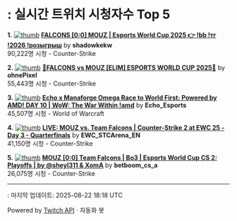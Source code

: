 # : 실시간 트위치 시청자수 Top 5

**1.** [![thumb](https://static-cdn.jtvnw.net/previews-ttv/live_user_shadowkekw-320x180.jpg)](https://twitch.tv/shadowkekw)
**[FALCONS [0:0] MOUZ | Esports World Cup 2025 👉 !bb !тг !2026 !розыгрыш](https://twitch.tv/shadowkekw)** by **shadowkekw**<br>90,222명 시청  - Counter-Strike

**2.** [![thumb](https://static-cdn.jtvnw.net/previews-ttv/live_user_ohnepixel-320x180.jpg)](https://twitch.tv/ohnePixel)
**[🔴FALCONS vs MOUZ [ELIM] ESPORTS WORLD CUP 2025🔴](https://twitch.tv/ohnePixel)** by **ohnePixel**<br>55,443명 시청  - Counter-Strike

**3.** [![thumb](https://static-cdn.jtvnw.net/previews-ttv/live_user_echo_esports-320x180.jpg)](https://twitch.tv/Echo_Esports)
**[Echo x Manaforge Omega Race to World First: Powered by AMD! DAY 10 | WoW: The War Within !amd](https://twitch.tv/Echo_Esports)** by **Echo_Esports**<br>45,507명 시청  - World of Warcraft

**4.** [![thumb](https://static-cdn.jtvnw.net/previews-ttv/live_user_ewc_stcarena_en-320x180.jpg)](https://twitch.tv/EWC_STCArena_EN)
**[LIVE: MOUZ vs. Team Falcons | Counter-Strike 2 at EWC 25 - Day 3 - Quarterfinals](https://twitch.tv/EWC_STCArena_EN)** by **EWC_STCArena_EN**<br>41,150명 시청  - Counter-Strike

**5.** [![thumb](https://static-cdn.jtvnw.net/previews-ttv/live_user_betboom_cs_a-320x180.jpg)](https://twitch.tv/betboom_cs_a)
**[MOUZ [0:0] Team Falcons | Bo3 | Esports World Cup CS 2: Playoffs | by @sheyl311 & XomA](https://twitch.tv/betboom_cs_a)** by **betboom_cs_a**<br>26,075명 시청  - Counter-Strike


---
: 마지막 업데이트: 2025-08-22 18:18 UTC

Powered by [Twitch API](https://dev.twitch.tv/docs/api/reference) · 자동화 봇